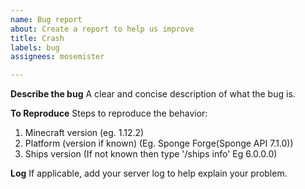 ```yaml
---
name: Bug report
about: Create a report to help us improve
title: Crash
labels: bug
assignees: mosemister

---
```


**Describe the bug**
A clear and concise description of what the bug is.

**To Reproduce**
Steps to reproduce the behavior:

1. Minecraft version (eg. 1.12.2)
2. Platform (version if known) (Eg. Sponge Forge(Sponge API 7.1.0))
3. Ships version (If not known then type '/ships info' Eg 6.0.0.0)

**Log**
If applicable, add your server log to help explain your problem.
